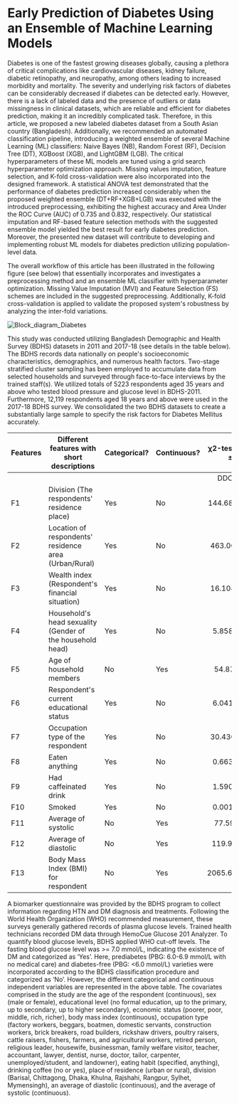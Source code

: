 # Early Prediction of Diabetes Using an Ensemble of Machine Learning Models

Diabetes is one of the fastest growing diseases globally, causing a plethora of critical complications like cardiovascular diseases, kidney failure, diabetic retinopathy, and neuropathy, among others leading to increased morbidity and mortality. The severity and underlying risk factors of diabetes can be considerably decreased if diabetes can be detected early. However, there is a lack of labeled data and the presence of outliers or data missingness in clinical datasets, which are reliable and efficient for diabetes prediction, making it an incredibly complicated task. Therefore, in this article, we proposed a new labeled diabetes dataset from a South Asian country (Bangladesh). Additionally, we recommended an automated classification pipeline, introducing a weighted ensemble of several Machine Learning (ML) classifiers: Naive Bayes (NB), Random Forest (RF), Decision Tree (DT), XGBoost (XGB), and LightGBM (LGB). The critical hyperparameters of these ML models are tuned using a grid search hyperparameter optimization approach. Missing values imputation, feature selection, and K-fold cross-validation were also incorporated into the designed framework. A statistical ANOVA test demonstrated that the performance of diabetes prediction increased considerably when the proposed weighted ensemble (DT+RF+XGB+LGB) was executed with the introduced preprocessing, exhibiting the highest accuracy and Area Under the ROC Curve (AUC) of 0.735 and 0.832, respectively. Our statistical imputation and RF-based feature selection methods with the suggested ensemble model yielded the best result for early diabetes prediction. Moreover, the presented new dataset will contribute to developing and implementing robust ML models for diabetes prediction utilizing population-level data.

The overall workflow of this article has been illustrated in the following figure (see below) that essentially incorporates and investigates a preprocessing method and an ensemble ML classifier with hyperparameter optimization. Missing Value Imputation (MVI) and Feature Selection (FS) schemes are included in the suggested preprocessing. Additionally, K-fold cross-validation is applied to validate the proposed system's robustness by analyzing the inter-fold variations. 

![Block_diagram_Diabetes](https://user-images.githubusercontent.com/32570071/181602337-8e1367fb-60b4-4972-b3eb-580dc093acb8.png)

This study was conducted utilizing Bangladesh Demographic and Health Survey (BDHS) datasets in 2011 and 2017-18 (see details in the table below). The BDHS records data nationally on people's socioeconomic characteristics, demographics, and numerous health factors. Two-stage stratified cluster sampling has been employed to accumulate data from selected households and surveyed through face-to-face interviews by the trained staff(s). We utilized totals of 5223 respondents aged 35 years and above who tested blood pressure and glucose level in BDHS-2011. Furthermore, 12,119 respondents aged 18 years and above were used in the 2017-18 BDHS survey. We consolidated the two BDHS datasets to create a substantially large sample to specify the risk factors for Diabetes Mellitus accurately.

|     Features    |     Different   features with short descriptions                   |     Categorical?    |     Continuous?    |     χ2-test or Mean ± std    |    χ2-test or Mean ± std                     |
|-----------------|--------------------------------------------------------------------|---------------------|--------------------|:----------------------------:|------------------------|
|                 |                                                                    |                     |                    |     DDC-2011                 |     DDC-2017           |
|     F1          |     Division   (The respondents' residence place)                  | Yes                 | No                 |     144.689 (0.000)          |     383.774 (0.000)    |
|     F2          |     Location   of respondents' residence area (Urban/Rural)        | Yes                 | No                 |     463.00 (0.496)           |     93.958 (0.000)     |
|     F3          |     Wealth   index (Respondent's financial situation)              | Yes                 | No                 |     16.104 (0.003)           |     482.139 (0.000)    |
|     F4          |     Household's   head sexuality (Gender of the household head)    | Yes                 | No                 |     5.858 (0.016)            |     4.298 (0.117)      |
|     F5          |     Age   of household members                                     | No                  | Yes                |     54.87±12.94              |     39.53±16.21        |
|     F6          |     Respondent's   current educational status                      | Yes                 | No                 |     6.041 (0.110)            |     6.960 (0.541)      |
|     F7          |     Occupation   type of the respondent                            | Yes                 | No                 |     30.430 (0.063)           |     185.659 (0.000)    |
|     F8          |     Eaten   anything                                               | Yes                 | No                 |     0.663 (0.416)            |     3.065 (0.216)      |
|     F9          |     Had   caffeinated drink                                        | Yes                 | No                 |     1.590 (0.207)            |     20.738 (0.000)     |
|     F10         |     Smoked                                                         | Yes                 | No                 |     0.001 (0.985)            |     7.781 (0.020)      |
|     F11         |     Average   of systolic                                          | No                  | Yes                |     77.59±12.05              |     122.63±21.95       |
|     F12         |     Average   of diastolic                                         | No                  | Yes                |     119.93±21.93             |     80.52±13.67        |
|     F13         |     Body   Mass Index (BMI) for respondent                         | No                  | Yes                |     2065.63±369.25           |     2239.43±416.47     |

A biomarker questionnaire was provided by the BDHS program to collect information regarding HTN and DM diagnosis and treatments. Following the World Health Organization (WHO) recommended measurement, these surveys generally gathered records of plasma glucose levels. Trained health technicians recorded DM data through HemoCue Glucose 201 Analyzer. To quantify blood glucose levels, BDHS applied WHO cut-off levels. The fasting blood glucose level was >= 7.0 mmol/L, indicating the existence of DM and categorized as ‘Yes’. Here, prediabetes (PBG: 6.0-6.9 mmol/L with no medical care) and diabetes-free (PBG: <6.0 mmol/L) varieties were incorporated according to the BDHS classification procedure and categorized as ‘No’. However, the different categorical and continuous independent variables are represented in the above table. The covariates comprised in the study are the age of the respondent (continuous), sex (male or female), educational level (no formal education, up to the primary, up to secondary, up to higher secondary), economic status (poorer, poor, middle, rich, richer), body mass index (continuous), occupation type (factory workers, beggars, boatmen, domestic servants, construction workers, brick breakers, road builders, rickshaw drivers, poultry raisers, cattle raisers, fishers, farmers, and agricultural workers, retired person, religious leader, housewife, businessman, family welfare visitor, teacher, accountant, lawyer, dentist, nurse, doctor, tailor, carpenter, unemployed/student, and landowner), eating habit (specified, anything), drinking coffee (no or yes), place of residence (urban or rural), division (Barisal, Chittagong, Dhaka, Khulna, Rajshahi, Rangpur, Sylhet, Mymensingh), an average of diastolic (continuous), and the average of systolic (continuous). 
